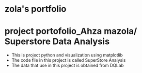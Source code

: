 # zola's portfolio

# project portofolio_Ahza mazola/ Superstore Data Analysis
- This is project python and visualization using matplotlib 
- The code file in this project is called SuperStore Analysis
- The data that use in this project is obtained from DQLab

